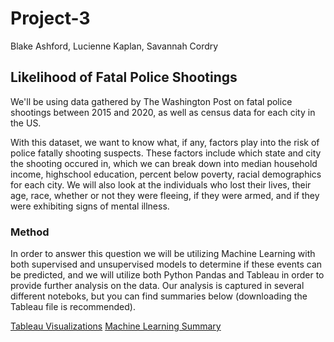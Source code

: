 # Project-3
Blake Ashford, Lucienne Kaplan, Savannah Cordry

## Likelihood of Fatal Police Shootings
We'll be using data gathered by The Washington Post on fatal police shootings between 2015 and 2020, as well as census data for each city in the US.

With this dataset, we want to know what, if any, factors play into the risk of police fatally shooting suspects. These factors include which state and city the shooting occured in, which we can break down into median household income, highschool education, percent below poverty, racial demographics for each city. We will also look at the individuals who lost their lives, their age, race, whether or not they were fleeing, if they were armed, and if they were exhibiting signs of mental illness.

### Method
In order to answer this question we will be utilizing Machine Learning with both supervised and unsupervised models to determine if these events can be predicted, and we will utilize both Python Pandas and Tableau in order to provide further analysis on the data. Our analysis is captured in several different noteboks, but you can find summaries below (downloading the Tableau file is recommended).

[Tableau Visualizations](https://public.tableau.com/profile/blake.ashford#!/vizhome/Project-3_16156616983590/Mapofshootings)
[Machine Learning Summary](https://blashford.github.io/Project-3/presentation_website/index.html)
